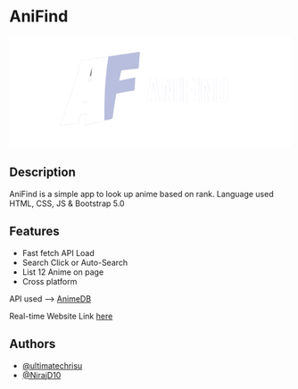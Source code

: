 # AniFind

<p align="center">
  <img src="imgs/AniFind_Logo-r.png">
</p>

## Description

AniFind is a simple app to look up anime based on rank.
Language used HTML, CSS, JS & Bootstrap 5.0

## Features

- Fast fetch API Load
- Search Click or Auto-Search
- List 12 Anime on page
- Cross platform

API used --> [AnimeDB](https://rapidapi.com/brian.rofiq/api/anime-db/)

Real-time Website Link [here](https://ultimatechrisu.github.io/AniFind/)


## Authors

- [@ultimatechrisu](https://www.github.com/ultimatechrisu)
- [@NirajD10](https://www.github.com/NirajD10)
